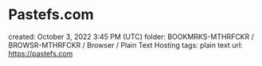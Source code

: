 # Pastefs.com

created: October 3, 2022 3:45 PM (UTC)
folder: BOOKMRKS-MTHRFCKR / BROWSR-MTHRFCKR / Browser / Plain Text Hosting
tags: plain text
url: https://pastefs.com